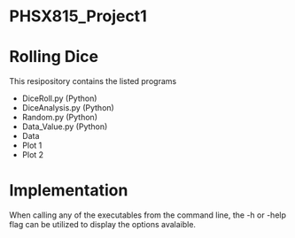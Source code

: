# PHSX815_Project1

# Rolling Dice

This resipository contains the listed programs

* DiceRoll.py (Python)
* DiceAnalysis.py (Python)
* Random.py (Python)
* Data_Value.py (Python)
* Data
* Plot 1
* Plot 2

# Implementation

When calling any of the executables from the command line, the -h or -help flag can be utilized to display the options avalaible.

